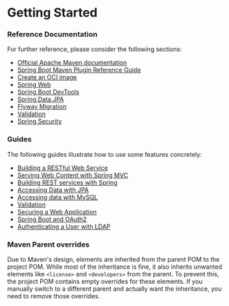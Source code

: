 # Getting Started

### Reference Documentation
For further reference, please consider the following sections:

* [Official Apache Maven documentation](https://maven.apache.org/guides/index.html)
* [Spring Boot Maven Plugin Reference Guide](https://docs.spring.io/spring-boot/3.4.8/maven-plugin)
* [Create an OCI image](https://docs.spring.io/spring-boot/3.4.8/maven-plugin/build-image.html)
* [Spring Web](https://docs.spring.io/spring-boot/3.4.8/reference/web/servlet.html)
* [Spring Boot DevTools](https://docs.spring.io/spring-boot/3.4.8/reference/using/devtools.html)
* [Spring Data JPA](https://docs.spring.io/spring-boot/3.4.8/reference/data/sql.html#data.sql.jpa-and-spring-data)
* [Flyway Migration](https://docs.spring.io/spring-boot/3.4.8/how-to/data-initialization.html#howto.data-initialization.migration-tool.flyway)
* [Validation](https://docs.spring.io/spring-boot/3.4.8/reference/io/validation.html)
* [Spring Security](https://docs.spring.io/spring-boot/3.4.8/reference/web/spring-security.html)

### Guides
The following guides illustrate how to use some features concretely:

* [Building a RESTful Web Service](https://spring.io/guides/gs/rest-service/)
* [Serving Web Content with Spring MVC](https://spring.io/guides/gs/serving-web-content/)
* [Building REST services with Spring](https://spring.io/guides/tutorials/rest/)
* [Accessing Data with JPA](https://spring.io/guides/gs/accessing-data-jpa/)
* [Accessing data with MySQL](https://spring.io/guides/gs/accessing-data-mysql/)
* [Validation](https://spring.io/guides/gs/validating-form-input/)
* [Securing a Web Application](https://spring.io/guides/gs/securing-web/)
* [Spring Boot and OAuth2](https://spring.io/guides/tutorials/spring-boot-oauth2/)
* [Authenticating a User with LDAP](https://spring.io/guides/gs/authenticating-ldap/)

### Maven Parent overrides

Due to Maven's design, elements are inherited from the parent POM to the project POM.
While most of the inheritance is fine, it also inherits unwanted elements like `<license>` and `<developers>` from the parent.
To prevent this, the project POM contains empty overrides for these elements.
If you manually switch to a different parent and actually want the inheritance, you need to remove those overrides.

